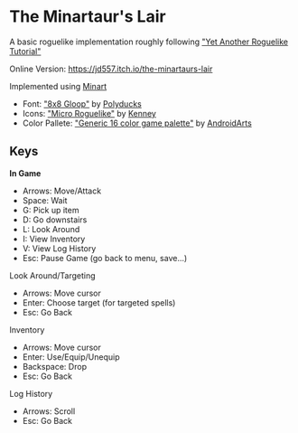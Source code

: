 # The Minartaur's Lair

A basic roguelike implementation roughly following ["Yet Another Roguelike Tutorial"](http://rogueliketutorials.com/tutorials/tcod/v2/)

Online Version: https://jd557.itch.io/the-minartaurs-lair

Implemented using [Minart](https://github.com/JD557/minart)

- Font: ["8x8 Gloop"](https://www.gridsagegames.com/rexpaint/resources.html#Fonts) by [Polyducks](https://twitter.com/PolyDucks)
- Icons: ["Micro Roguelike"](https://www.kenney.nl/assets/micro-roguelike) by [Kenney](https://twitter.com/KenneyNL/)
- Color Pallete: ["Generic 16 color game palette"](http://androidarts.com/palette/16pal.htm) by [AndroidArts](https://twitter.com/AndroidArts)

## Keys

**In Game**

- Arrows: Move/Attack
- Space: Wait
- G: Pick up item
- D: Go downstairs
- L: Look Around
- I: View Inventory
- V: View Log History
- Esc: Pause Game (go back to menu, save...)

Look Around/Targeting

- Arrows: Move cursor
- Enter: Choose target (for targeted spells)
- Esc: Go Back

Inventory

- Arrows: Move cursor
- Enter: Use/Equip/Unequip
- Backspace: Drop
- Esc: Go Back

Log History

- Arrows: Scroll
- Esc: Go Back
